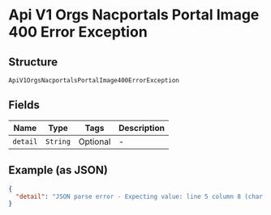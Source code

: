 
# Api V1 Orgs Nacportals Portal Image 400 Error Exception

## Structure

`ApiV1OrgsNacportalsPortalImage400ErrorException`

## Fields

| Name | Type | Tags | Description |
|  --- | --- | --- | --- |
| `detail` | `String` | Optional | - |

## Example (as JSON)

```json
{
  "detail": "JSON parse error - Expecting value: line 5 column 8 (char 56)"
}
```

